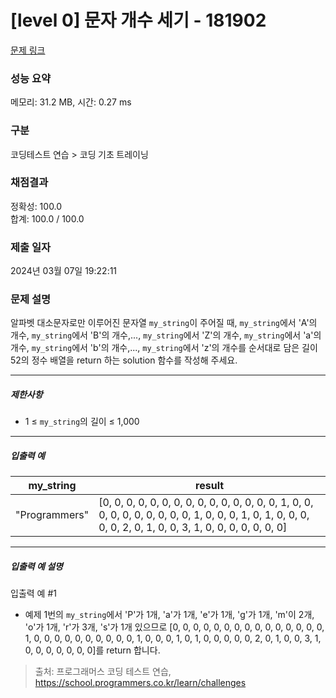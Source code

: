 # [level 0] 문자 개수 세기 - 181902 

[문제 링크](https://school.programmers.co.kr/learn/courses/30/lessons/181902) 

### 성능 요약

메모리: 31.2 MB, 시간: 0.27 ms

### 구분

코딩테스트 연습 > 코딩 기초 트레이닝

### 채점결과

정확성: 100.0<br/>합계: 100.0 / 100.0

### 제출 일자

2024년 03월 07일 19:22:11

### 문제 설명

<p>알파벳 대소문자로만 이루어진 문자열 <code>my_string</code>이 주어질 때, <code>my_string</code>에서 'A'의 개수, <code>my_string</code>에서 'B'의 개수,..., <code>my_string</code>에서 'Z'의 개수, <code>my_string</code>에서 'a'의 개수, <code>my_string</code>에서 'b'의 개수,..., <code>my_string</code>에서 'z'의 개수를 순서대로 담은 길이 52의 정수 배열을 return 하는 solution 함수를 작성해 주세요.</p>

<hr>

<h5>제한사항</h5>

<ul>
<li>1 ≤ <code>my_string</code>의 길이 ≤ 1,000</li>
</ul>

<hr>

<h5>입출력 예</h5>
<table class="table">
        <thead><tr>
<th>my_string</th>
<th>result</th>
</tr>
</thead>
        <tbody><tr>
<td>"Programmers"</td>
<td>[0, 0, 0, 0, 0, 0, 0, 0, 0, 0, 0, 0, 0, 0, 0, 1, 0, 0, 0, 0, 0, 0, 0, 0, 0, 0, 1, 0, 0, 0, 1, 0, 1, 0, 0, 0, 0, 0, 2, 0, 1, 0, 0, 3, 1, 0, 0, 0, 0, 0, 0, 0]</td>
</tr>
</tbody>
      </table>
<hr>

<h5>입출력 예 설명</h5>

<p>입출력 예 #1</p>

<ul>
<li>예제 1번의 <code>my_string</code>에서 'P'가 1개, 'a'가 1개, 'e'가 1개, 'g'가 1개, 'm'이 2개, 'o'가 1개, 'r'가 3개, 's'가 1개 있으므로 [0, 0, 0, 0, 0, 0, 0, 0, 0, 0, 0, 0, 0, 0, 0, 1, 0, 0, 0, 0, 0, 0, 0, 0, 0, 0, 1, 0, 0, 0, 1, 0, 1, 0, 0, 0, 0, 0, 2, 0, 1, 0, 0, 3, 1, 0, 0, 0, 0, 0, 0, 0]를 return 합니다.</li>
</ul>


> 출처: 프로그래머스 코딩 테스트 연습, https://school.programmers.co.kr/learn/challenges